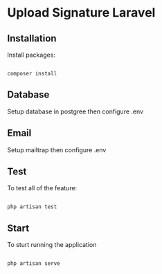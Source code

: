 # Upload Signature Laravel

## Installation

Install packages:

```shell

composer install

```

## Database

Setup database in postgree then configure .env

## Email

Setup mailtrap then configure .env

## Test

To test all of the feature:

```shell

php artisan test

```

## Start

To sturt running the application

```shell

php artisan serve

```
